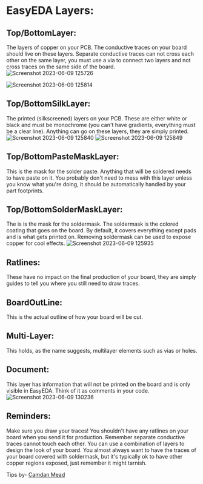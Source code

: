 # EasyEDA Layers:
## Top/BottomLayer:
The layers of copper on your PCB. The conductive traces on your board should live on these layers. Separate conductive traces can not cross each other on the same layer, you must use a via to connect two layers and not cross traces on the same side of the board.
![Screenshot 2023-06-09 125726](https://github.com/Shrey-Mehra/OnBoard/assets/85977707/00410851-0490-4f29-ada8-ce1cb1f6855a)

![Screenshot 2023-06-09 125814](https://github.com/Shrey-Mehra/OnBoard/assets/85977707/49b3425a-ff7c-41e3-9449-8a0636c8fa8f)

## Top/BottomSilkLayer:
The printed (silkscreened) layers on your PCB. These are either white or black and must be monochrome (you can't have gradients, everything must be a clear line). Anything can go on these layers, they are simply printed.
![Screenshot 2023-06-09 125840](https://github.com/Shrey-Mehra/OnBoard/assets/85977707/c8c3a662-1362-4e9d-b2f2-84845f7bfa0a)
![Screenshot 2023-06-09 125849](https://github.com/Shrey-Mehra/OnBoard/assets/85977707/2bc3c99b-6b94-4771-bdc3-925020840b13)

## Top/BottomPasteMaskLayer:
This is the mask for the solder paste. Anything that will be soldered needs to have paste on it. You probably don't need to mess with this layer unless you know what you're doing, it should be automatically handled by your part footprints.
## Top/BottomSolderMaskLayer:
The is is the mask for the soldermask. The soldermask is the colored coating that goes on the board. By default, it covers everything except pads and is what gets printed on. Removing soldermask can be used to expose copper for cool effects.
![Screenshot 2023-06-09 125935](https://github.com/Shrey-Mehra/OnBoard/assets/85977707/d0fdff6c-024e-4324-bd57-a86ac82daf59)

## Ratlines:
These have no impact on the final production of your board, they are simply guides to tell you where you still need to draw traces.
## BoardOutLine:
This is the actual outline of how your board will be cut.
## Multi-Layer: 
This holds, as the name suggests, multilayer elements such as vias or holes.
## Document: 
This layer has information that will not be printed on the board and is only visible in EasyEDA. Think of it as comments in your code.
![Screenshot 2023-06-09 130236](https://github.com/Shrey-Mehra/OnBoard/assets/85977707/33d426a7-3e39-404b-ac97-0709975d5f26)


## Reminders:
Make sure you draw your traces! You shouldn't have any ratlines on your board when you send it for production.
Remember separate conductive traces cannot touch each other.
You can use a combination of layers to design the look of your board.
You almost always want to have the traces of your board covered with soldermask, but it's typically ok to have other copper regions exposed, just remember it might tarnish.

Tips by- [Camdan Mead](https://github.com/camdan-me)
